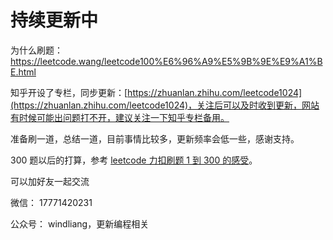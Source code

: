 # 持续更新中

为什么刷题：https://leetcode.wang/leetcode100%E6%96%A9%E5%9B%9E%E9%A1%BE.html

知乎开设了专栏，同步更新：[https://zhuanlan.zhihu.com/leetcode1024](https://zhuanlan.zhihu.com/leetcode1024)，关注后可以及时收到更新，网站有时候可能出问题打不开，建议关注一下知乎专栏备用。

准备刷一道，总结一道，目前事情比较多，更新频率会低一些，感谢支持。

300 题以后的打算，参考 <a href="leetcode力扣刷题1到300的感受.html">leetcode 力扣刷题 1 到 300 的感受</a>。

可以加好友一起交流

微信： 17771420231

公众号： windliang，更新编程相关